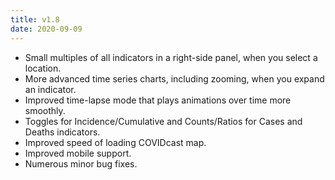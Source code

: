 ```yaml
---
title: v1.8
date: 2020-09-09
---
```


- Small multiples of all indicators in a right-side panel, when you select a location.
- More advanced time series charts, including zooming, when you expand an indicator.
- Improved time-lapse mode that plays animations over time more smoothly.
- Toggles for Incidence/Cumulative and Counts/Ratios for Cases and Deaths indicators.
- Improved speed of loading COVIDcast map.
- Improved mobile support.
- Numerous minor bug fixes.
